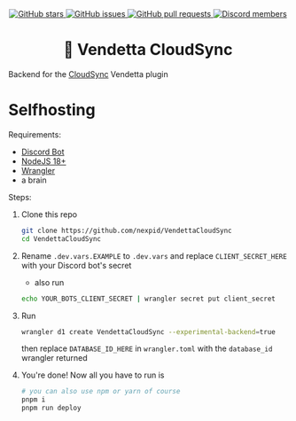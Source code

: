<div align="center">
    <a href="https://github.com/nexpid/VendettaCloudSync/stargazers">
        <img alt="GitHub stars" src="https://img.shields.io/github/stars/nexpid/VendettaCloudSync?style=for-the-badge&color=b4befe&labelColor=1e1e2e&logo=starship&logoColor=fff">
    </a>
    <a href="https://github.com/nexpid/VendettaCloudSync/issues">
        <img alt="GitHub issues" src="https://img.shields.io/github/issues/nexpid/VendettaCloudSync?style=for-the-badge&color=74c7ec&labelColor=1e1e2e&logo=gitbook&logoColor=fff">
    </a>
    <a href="https://github.com/nexpid/VendettaCloudSync/pulls">
        <img alt="GitHub pull requests" src="https://img.shields.io/github/issues-pr/nexpid/VendettaCloudSync?style=for-the-badge&color=a6e3a1&labelColor=1e1e2e&logo=saucelabs&logoColor=fff">
    </a>
    <a href="https://discord.gg/n9QQ4XhhJP">
        <img alt="Discord members" src="https://img.shields.io/discord/1015931589865246730?style=for-the-badge&color=eba0ac&labelColor=1e1e2e&logo=discord&logoColor=fff">
    </a>
</div>
<div align="center">
    <h1>🔧 Vendetta CloudSync</h1>
</div>

Backend for the [CloudSync](https://github.com/nexpid/VendettaPlugins/tree/main/plugins/cloud-sync) Vendetta plugin

# Selfhosting

Requirements:

- [Discord Bot](https://discord.com/developers/applications)
- [NodeJS 18+](https://nodejs.org/en)
- [Wrangler](https://github.com/cloudflare/workers-sdk#installation)
- a brain

Steps:

1. Clone this repo

   ```sh
   git clone https://github.com/nexpid/VendettaCloudSync
   cd VendettaCloudSync
   ```

2. Rename `.dev.vars.EXAMPLE` to `.dev.vars` and replace `CLIENT_SECRET_HERE` with your Discord bot's secret

   - also run

   ```sh
   echo YOUR_BOTS_CLIENT_SECRET | wrangler secret put client_secret
   ```

3. Run

   ```sh
   wrangler d1 create VendettaCloudSync --experimental-backend=true
   ```

   then replace `DATABASE_ID_HERE` in `wrangler.toml` with the `database_id` wrangler returned

4. You're done! Now all you have to run is

   ```sh
   # you can also use npm or yarn of course
   pnpm i
   pnpm run deploy
   ```
